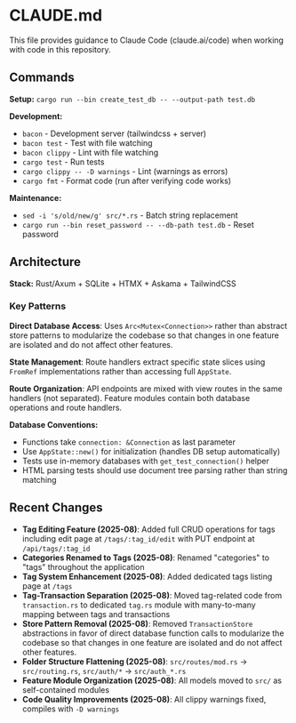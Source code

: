 # CLAUDE.md

This file provides guidance to Claude Code (claude.ai/code) when working with code in this repository.

## Commands

**Setup:** `cargo run --bin create_test_db -- --output-path test.db`

**Development:**

- `bacon` - Development server (tailwindcss + server)
- `bacon test` - Test with file watching
- `bacon clippy` - Lint with file watching
- `cargo test` - Run tests
- `cargo clippy -- -D warnings` - Lint (warnings as errors)
- `cargo fmt` - Format code (run after verifying code works)

**Maintenance:**

- `sed -i 's/old/new/g' src/*.rs` - Batch string replacement
- `cargo run --bin reset_password -- --db-path test.db` - Reset password

## Architecture

**Stack:** Rust/Axum + SQLite + HTMX + Askama + TailwindCSS

### Key Patterns

**Direct Database Access**: Uses `Arc<Mutex<Connection>>` rather than abstract store patterns to modularize the codebase so that changes in one feature are isolated and do not affect other features.

**State Management**: Route handlers extract specific state slices using `FromRef` implementations rather than accessing full `AppState`.

**Route Organization**: API endpoints are mixed with view routes in the same handlers (not separated). Feature modules contain both database operations and route handlers.

**Database Conventions:**

- Functions take `connection: &Connection` as last parameter
- Use `AppState::new()` for initialization (handles DB setup automatically)
- Tests use in-memory databases with `get_test_connection()` helper
- HTML parsing tests should use document tree parsing rather than string matching

## Recent Changes

- **Tag Editing Feature (2025-08)**: Added full CRUD operations for tags including edit page at `/tags/:tag_id/edit` with PUT endpoint at `/api/tags/:tag_id`
- **Categories Renamed to Tags (2025-08)**: Renamed "categories" to "tags" throughout the application
- **Tag System Enhancement (2025-08)**: Added dedicated tags listing page at `/tags`
- **Tag-Transaction Separation (2025-08)**: Moved tag-related code from `transaction.rs` to dedicated `tag.rs` module with many-to-many mapping between tags and transactions
- **Store Pattern Removal (2025-08)**: Removed `TransactionStore` abstractions in favor of direct database function calls to modularize the codebase so that changes in one feature are isolated and do not affect other features.
- **Folder Structure Flattening (2025-08)**: `src/routes/mod.rs` → `src/routing.rs`, `src/auth/*` → `src/auth_*.rs`
- **Feature Module Organization (2025-08)**: All models moved to `src/` as self-contained modules
- **Code Quality Improvements (2025-08)**: All clippy warnings fixed, compiles with `-D warnings`
